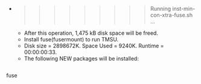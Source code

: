 * >>>>>>>>> Running inst-min-con-xtra-fuse.sh ...
  * After this operation, 1,475 kB disk space will be freed.
  * Install fuse(fusermount) to run TMSU.
  * Disk size = 2898672K. Space Used = 9240K. Runtime = 00:00:00:33.
  * The following NEW packages will be installed:
  ```bash
fuse
  ```
